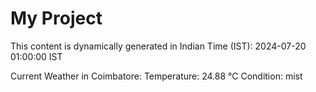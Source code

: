 # My Project

This content is dynamically generated in Indian Time (IST): 2024-07-20 01:00:00 IST


Current Weather in Coimbatore:
Temperature: 24.88 °C
Condition: mist
